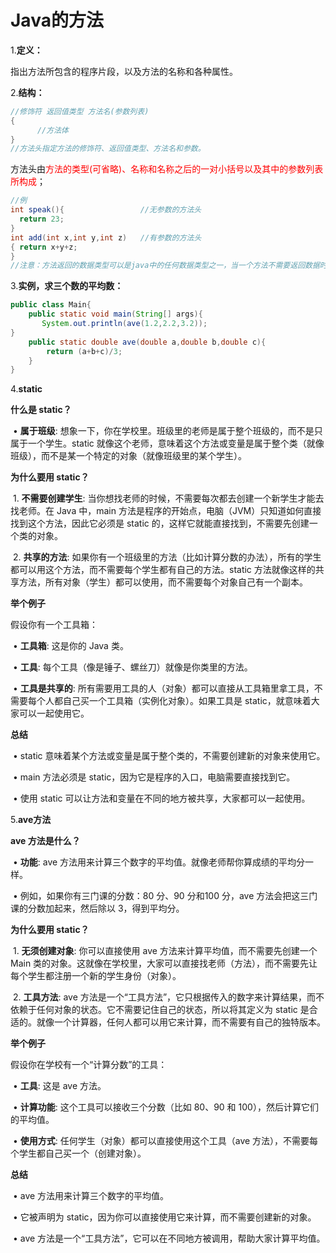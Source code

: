# Java的方法

1.**定义：**

指出方法所包含的程序片段，以及方法的名称和各种属性。

2.**结构：**

```java
//修饰符 返回值类型 方法名(参数列表)
{
      //方法体
}
//方法头指定方法的修饰符、返回值类型、方法名和参数。
```

方法头由<font color=red>方法的类型(可省略)、名称和名称之后的一对小括号以及其中的参数列表所构成</font>；

```java
//例
int speak(){                 //无参数的方法头
  return 23;
}
int add(int x,int y,int z)   //有参数的方法头
{ return x+y+z;
}
//注意：方法返回的数据类型可以是java中的任何数据类型之一，当一个方法不需要返回数据时，返回类型必须是void；
```

3.**实例，求三个数的平均数：**

```java
public class Main{
    public static void main(String[] args){
       System.out.println(ave(1.2,2.2,3.2));
}
    public static double ave(double a,double b,double c){
        return (a+b+c)/3;
    }
}
```

4.**static**

**什么是 static？**



​	•	**属于班级**: 想象一下，你在学校里。班级里的老师是属于整个班级的，而不是只属于一个学生。static 就像这个老师，意味着这个方法或变量是属于整个类（就像班级），而不是某一个特定的对象（就像班级里的某个学生）。



**为什么要用 static？**



​	1.	**不需要创建学生**: 当你想找老师的时候，不需要每次都去创建一个新学生才能去找老师。在 Java 中，main 方法是程序的开始点，电脑（JVM）只知道如何直接找到这个方法，因此它必须是 static 的，这样它就能直接找到，不需要先创建一个类的对象。

​	2.	**共享的方法**: 如果你有一个班级里的方法（比如计算分数的办法），所有的学生都可以用这个方法，而不需要每个学生都有自己的方法。static 方法就像这样的共享方法，所有对象（学生）都可以使用，而不需要每个对象自己有一个副本。



**举个例子**



假设你有一个工具箱：



​	•	**工具箱**: 这是你的 Java 类。

​	•	**工具**: 每个工具（像是锤子、螺丝刀）就像是你类里的方法。

​	•	**工具是共享的**: 所有需要用工具的人（对象）都可以直接从工具箱里拿工具，不需要每个人都自己买一个工具箱（实例化对象）。如果工具是 static，就意味着大家可以一起使用它。



**总结**



​	•	static 意味着某个方法或变量是属于整个类的，不需要创建新的对象来使用它。

​	•	main 方法必须是 static，因为它是程序的入口，电脑需要直接找到它。

​	•	使用 static 可以让方法和变量在不同的地方被共享，大家都可以一起使用。

5.**ave方法**

**ave 方法是什么？**



​	•	**功能**: ave 方法用来计算三个数字的平均值。就像老师帮你算成绩的平均分一样。

​	•	例如，如果你有三门课的分数：80 分、90 分和100 分，ave 方法会把这三门课的分数加起来，然后除以 3，得到平均分。



**为什么要用 static？**



​	1.	**无须创建对象**: 你可以直接使用 ave 方法来计算平均值，而不需要先创建一个 Main 类的对象。这就像在学校里，大家可以直接找老师（方法），而不需要先让每个学生都注册一个新的学生身份（对象）。

​	2.	**工具方法**: ave 方法是一个“工具方法”，它只根据传入的数字来计算结果，而不依赖于任何对象的状态。它不需要记住自己的状态，所以将其定义为 static 是合适的。就像一个计算器，任何人都可以用它来计算，而不需要有自己的独特版本。



**举个例子**



假设你在学校有一个“计算分数”的工具：



​	•	**工具**: 这是 ave 方法。

​	•	**计算功能**: 这个工具可以接收三个分数（比如 80、90 和 100），然后计算它们的平均值。

​	•	**使用方式**: 任何学生（对象）都可以直接使用这个工具（ave 方法），不需要每个学生都自己买一个（创建对象）。



**总结**



​	•	ave 方法用来计算三个数字的平均值。

​	•	它被声明为 static，因为你可以直接使用它来计算，而不需要创建新的对象。

​	•	ave 方法是一个“工具方法”，它可以在不同地方被调用，帮助大家计算平均值。